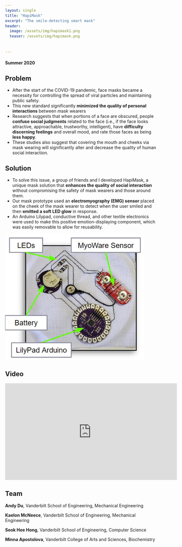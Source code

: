 ```yaml
---
layout: single
title: "HapiMask"
excerpt: "The smile-detecting smart mask"
header:
  image: /assets/img/hapimask1.png
  teaser: /assets/img/hapimask.png

   
---
```

#### Summer 2020

## Problem

* After the start of the COVID-19 pandemic, face masks became a necessity for controlling the spread of viral particles and maintaining public safety. 
* This new standard significantly **minimized the quality of personal interactions** between mask wearers
* Research suggests that when portions of a face are obscured, people **confuse social judgments** related to the face (i.e., if the face looks attractive, approachable, trustworthy, intelligent), have **difficulty discerning feelings** and overall mood, and rate those faces as being **less happy**. 
* These studies also suggest that covering the mouth and cheeks via mask wearing will significantly alter and decrease the quality of human social interaction.

## Solution 
* To solve this issue, a group of friends and I developed HapiMask, a unique mask solution that **enhances the quality of social interaction** without compromising the safety of mask wearers and those around them. 
* Our mask prototype used an **electromyography (EMG) sensor** placed on the cheek of the mask wearer to detect when the user smiled and then **emitted a soft LED glow** in response. 
* An Arduino Lilypad, conductive thread, and other textile electronics were used to make this positive emotion-displaying component, which was easily removable to allow for reusability. 

![](/assets/img/hapimask2.jpg)

## Video
<iframe width="560" height="315" src="https://www.youtube.com/embed/OP2bN053rxg" title="YouTube video player" frameborder="0" allow="accelerometer; autoplay; clipboard-write; encrypted-media; gyroscope; picture-in-picture; web-share" allowfullscreen></iframe>

## Team
**Andy Du**, Vanderbilt School of Engineering, Mechanical Engineering

**Kaelon McNeece**, Vanderbilt School of Engineering, Mechanical Engineering

**Seok Hee Hong**, Vanderbilt School of Engineering, Computer Science

**Minna Apostolova**, Vanderbilt College of Arts and Sciences, Biochemistry
